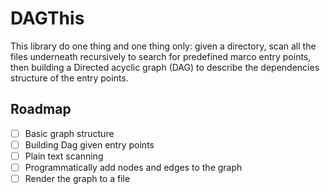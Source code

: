 # DAGThis

This library do one thing and one thing only: given a directory, scan all the files underneath recursively to search for predefined marco entry points, then building a Directed acyclic graph (DAG) to describe the dependencies structure of the entry points.

## Roadmap

- [ ] Basic graph structure
- [ ] Building Dag given entry points
- [ ] Plain text scanning
- [ ] Programmatically add nodes and edges to the graph
- [ ] Render the graph to a file
